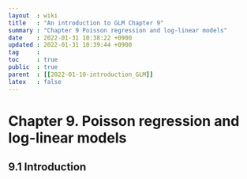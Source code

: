 ```yaml
---
layout  : wiki
title   : "An introduction to GLM Chapter 9"
summary : "Chapter 9 Poisson regression and log-linear models"
date    : 2022-01-31 10:38:22 +0900
updated : 2022-01-31 10:39:44 +0900
tag     : 
toc     : true
public  : true
parent  : [[2022-01-10-introduction_GLM]] 
latex   : false
---
```


# Chapter 9. Poisson regression and log-linear models

## 9.1 Introduction



